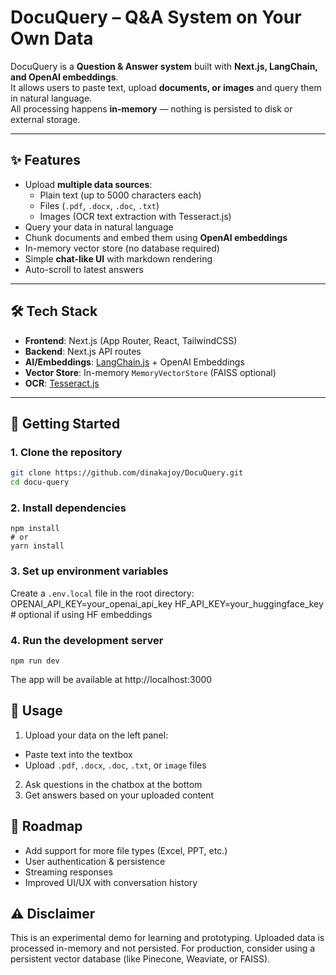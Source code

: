 # DocuQuery – Q&A System on Your Own Data

DocuQuery is a **Question & Answer system** built with **Next.js, LangChain, and OpenAI embeddings**.  
It allows users to paste text, upload **documents, or images** and query them in natural language.  
All processing happens **in-memory** — nothing is persisted to disk or external storage.

---

## ✨ Features
- Upload **multiple data sources**:
  - Plain text (up to 5000 characters each)
  - Files (`.pdf`, `.docx`, `.doc`, `.txt`)
  - Images (OCR text extraction with Tesseract.js)
- Query your data in natural language
- Chunk documents and embed them using **OpenAI embeddings**
- In-memory vector store (no database required)
- Simple **chat-like UI** with markdown rendering
- Auto-scroll to latest answers

---

## 🛠️ Tech Stack
- **Frontend**: Next.js (App Router, React, TailwindCSS)
- **Backend**: Next.js API routes
- **AI/Embeddings**: [LangChain.js](https://js.langchain.com/) + OpenAI Embeddings
- **Vector Store**: In-memory `MemoryVectorStore` (FAISS optional)
- **OCR**: [Tesseract.js](https://github.com/naptha/tesseract.js)

---

## 🚀 Getting Started

### 1. Clone the repository
```bash
git clone https://github.com/dinakajoy/DocuQuery.git
cd docu-query
```

### 2. Install dependencies
```
npm install
# or
yarn install
```

### 3. Set up environment variables
Create a `.env.local` file in the root directory:
OPENAI_API_KEY=your_openai_api_key
HF_API_KEY=your_huggingface_key   # optional if using HF embeddings

### 4. Run the development server
```
npm run dev
```

The app will be available at http://localhost:3000

## 🚀 Usage

1. Upload your data on the left panel:
  - Paste text into the textbox
  - Upload `.pdf`, `.docx`, `.doc`, `.txt`, or `image` files
2. Ask questions in the chatbox at the bottom
3. Get answers based on your uploaded content

## 🚀 Roadmap

- Add support for more file types (Excel, PPT, etc.)
- User authentication & persistence
- Streaming responses
- Improved UI/UX with conversation history

## ⚠️ Disclaimer

This is an experimental demo for learning and prototyping.
Uploaded data is processed in-memory and not persisted. For production, consider using a persistent vector database (like Pinecone, Weaviate, or FAISS).

